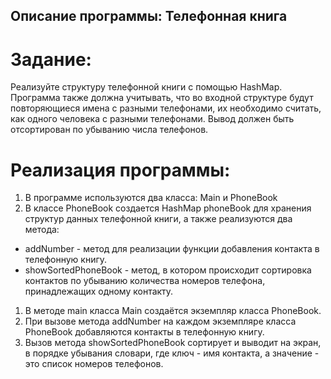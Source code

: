 ## Описание программы: Телефонная книга

# Задание:

Реализуйте структуру телефонной книги с помощью HashMap.
Программа также должна учитывать, что во входной структуре будут повторяющиеся имена с разными телефонами,
их необходимо считать, как одного человека с разными телефонами.
Вывод должен быть отсортирован по убыванию числа телефонов.

# Реализация программы:

1. В программе используются два класса: Main и PhoneBook
2. В классе PhoneBook создается HashMap phoneBook для хранения структур данных телефонной книги,
а также реализуются два метода:
- addNumber - метод для реализации функции добавления контакта в телефонную книгу.
- showSortedPhoneBook - метод, в котором происходит сортировка контактов по убыванию количества номеров телефона,
принадлежащих одному контакту.
1. В методе main класса Main создаётся экземпляр класса PhoneBook.
2. При вызове метода addNumber на каждом экземпляре класса PhoneBook добавляются контакты в телефонную книгу.
3. Вызов метода showSortedPhoneBook сортирует и выводит на экран, в порядке убывания словари,
где ключ - имя контакта, а значение - это список номеров телефонов.
